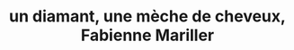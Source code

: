 ---
title: "un diamant, une mèche de cheveux, Fabienne Mariller"
url: /paray-le-monial/un-diamant-une-meche-de-cheveux-fabienne-mariller/
shop: coiffeur
---